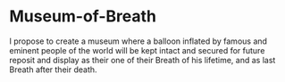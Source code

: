 # Museum-of-Breath
I propose to create a museum where a balloon inflated by famous and eminent people of the world will be kept intact and secured for future reposit and display as their one of their Breath of his lifetime, and as last Breath after their death.
